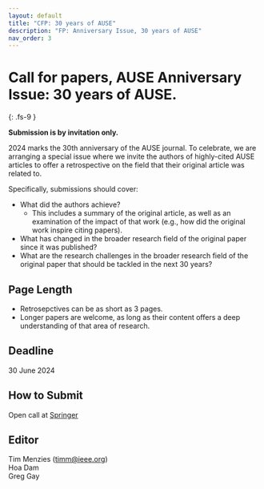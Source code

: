 ```yaml
---
layout: default
title: "CFP: 30 years of AUSE"
description: "FP: Anniversary Issue, 30 years of AUSE"
nav_order: 3
---
```


# Call for papers, AUSE Anniversary Issue: 30 years of AUSE.
{: .fs-9 }

**Submission is by invitation only.**

2024 marks the 30th anniversary of the AUSE journal. To celebrate, we are arranging a special issue where we invite the authors of highly-cited AUSE articles to offer a retrospective on the field that their original article was related to.

Specifically, submissions should cover:
- What did the authors achieve?
    - This includes a summary of the original article, as well as an examination of the impact of that work (e.g., how did the original work inspire citing papers).
- What has changed in the broader research field of the original paper since it was published?
- What are the research challenges in the broader research field of the original paper that should be tackled in the next 30 years? 

## Page Length

- Retrosepctives can be as short as 3 pages.
- Longer papers are welcome, as long as their content offers a deep understanding of that area of research.

## Deadline

30 June 2024

## How to Submit

Open call at [Springer](https://link.springer.com/collections/XXX)


## Editor

Tim Menzies (timm@ieee.org)    
Hoa Dam   
Greg Gay
